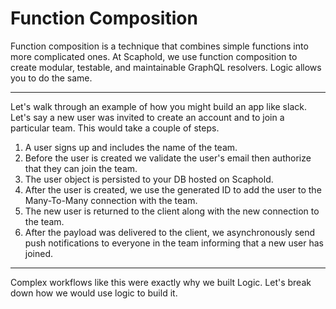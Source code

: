 # Function Composition

Function composition is a technique that combines simple functions into more complicated ones. At Scaphold, we use function composition to create modular, testable, and maintainable GraphQL resolvers. Logic allows you to do the same.

---

Let's walk through an example of how you might build an app like slack. Let's say a new user was invited to create an account and to join a particular team. This would take a couple of steps.

<ol>
  <li>A user signs up and includes the name of the team.</li>
  <li>Before the user is created we validate the user's email then authorize that they can join the team.</li>
  <li>The user object is persisted to your DB hosted on Scaphold.</li>
  <li>After the user is created, we use the generated ID to add the user to the Many-To-Many connection with the team.</li>
  <li>The new user is returned to the client along with the new connection to the team.</li>
  <li>After the payload was delivered to the client, we asynchronously send push notifications to everyone in the team informing that a new user has joined.</li>
</ol>

---

Complex workflows like this were exactly why we built Logic. Let's break down how we would use logic to build it.